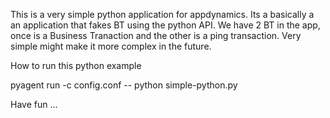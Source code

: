 This is a very simple python application for appdynamics. Its a basically a an application that fakes BT using the python API.  We have 2 BT in the app, once is a Business Tranaction and the other is a ping transaction.  Very simple might make it more complex in the future.  

How to run this python example

pyagent run -c config.conf -- python simple-python.py

Have fun ...

